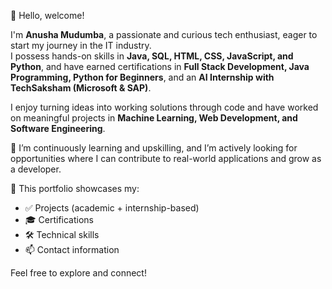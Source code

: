 👋 Hello, welcome!

I'm **Anusha Mudumba**, a passionate and curious tech enthusiast, eager to start my journey in the IT industry.  
I possess hands-on skills in **Java, SQL, HTML, CSS, JavaScript, and Python**, and have earned certifications in **Full Stack Development, Java Programming, Python for Beginners**, and an **AI Internship with TechSaksham (Microsoft & SAP)**.

I enjoy turning ideas into working solutions through code and have worked on meaningful projects in **Machine Learning, Web Development, and Software Engineering**.

🌱 I’m continuously learning and upskilling, and I’m actively looking for opportunities where I can contribute to real-world applications and grow as a developer.

🔗 This portfolio showcases my:
- ✅ Projects (academic + internship-based)
- 🎓 Certifications
- 🛠️ Technical skills
- 📫 Contact information

Feel free to explore and connect!
